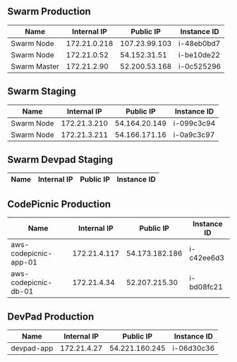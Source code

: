 ## Swarm Production
|  Name | Internal IP  | Public IP  | Instance ID |
|---|---|---|---|
| Swarm Node  | 172.21.0.218  |  107.23.99.103  | i-48eb0bd7
| Swarm Node  | 172.21.0.52  |  54.152.31.51  | i-be10de22
| Swarm Master  | 172.21.2.90  |  52.200.53.168  | i-0c525296
## Swarm Staging
|  Name | Internal IP  | Public IP  | Instance ID |
|---|---|---|---|
| Swarm Node  | 172.21.3.210  |  54.164.20.149  | i-099c3c94
| Swarm Node  | 172.21.3.211  |  54.166.171.16  | i-0a9c3c97
## Swarm Devpad Staging
|  Name | Internal IP  | Public IP  | Instance ID |
|---|---|---|---|
## CodePicnic Production
|  Name | Internal IP  | Public IP  | Instance ID |
|---|---|---|---|
| aws-codepicnic-app-01  | 172.21.4.117  |  54.173.182.186  | i-c42ee6d3
| aws-codepicnic-db-01  | 172.21.4.34  |  52.207.215.30  | i-bd08fc21
## DevPad Production
|  Name | Internal IP  | Public IP  | Instance ID |
|---|---|---|---|
| devpad-app  | 172.21.4.27  |  54.221.160.245  | i-06d30c36
